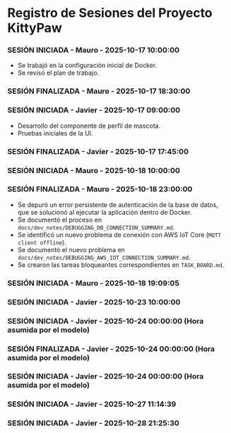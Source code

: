 # Registro de Sesiones del Proyecto KittyPaw

### SESIÓN INICIADA - Mauro - 2025-10-17 10:00:00
- Se trabajó en la configuración inicial de Docker.
- Se revisó el plan de trabajo.

### SESIÓN FINALIZADA - Mauro - 2025-10-17 18:30:00

### SESIÓN INICIADA - Javier - 2025-10-17 09:00:00
- Desarrollo del componente de perfil de mascota.
- Pruebas iniciales de la UI.

### SESIÓN FINALIZADA - Javier - 2025-10-17 17:45:00

### SESIÓN INICIADA - Mauro - 2025-10-18 10:00:00

### SESIÓN FINALIZADA - Mauro - 2025-10-18 23:00:00
- Se depuró un error persistente de autenticación de la base de datos, que se solucionó al ejecutar la aplicación dentro de Docker.
- Se documentó el proceso en `docs/dev_notes/DEBUGGING_DB_CONNECTION_SUMMARY.md`.
- Se identificó un nuevo problema de conexión con AWS IoT Core (`MQTT client offline`).
- Se documentó el nuevo problema en `docs/dev_notes/DEBUGGING_AWS_IOT_CONNECTION_SUMMARY.md`.
- Se crearon las tareas bloqueantes correspondientes en `TASK_BOARD.md`.

### SESIÓN INICIADA - Mauro - 2025-10-18 19:09:05
### SESIÓN INICIADA - Javier - 2025-10-23 10:00:00
### SESIÓN INICIADA - Javier - 2025-10-24 00:00:00 (Hora asumida por el modelo)
### SESIÓN FINALIZADA - Javier - 2025-10-24 00:00:00 (Hora asumida por el modelo)
### SESIÓN INICIADA - Javier - 2025-10-24 00:00:00 (Hora asumida por el modelo)
### SESIÓN INICIADA - Javier - 2025-10-27 11:14:39
### SESIÓN INICIADA - Javier - 2025-10-28 21:25:30
